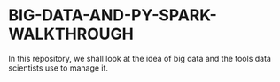# BIG-DATA-AND-PY-SPARK-WALKTHROUGH
In this repository, we shall look at the idea of big data and the tools data scientists use to manage it.

